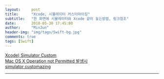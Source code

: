 ```yaml
---
layout:     post
title:      "Xcode, 시뮬레이터 커스터마이징"
subtitle:   "한 화면에 시뮬레이터와 Xcode 같이 놓는방법, 링크참조"
date:       2018-05-30 17:45:00
author:     "MinJun"
header-img: "img/tags/Swift-bg.jpg"
comments: true 
tags: [Swift]
---
```


[Xcode) Simulator Custom](http://zeddios.tistory.com/504)<br>
[Mac OS X Operation not Permitted 발생시](http://ellordnet.tistory.com/65)<br>
[simulator customazing](https://www.youtube.com/watch?v=4i2EBnmUMcs&index=3&list=PLukvfElDn_vM8USShaVrhD5mgOXVJhAwx&t=0s)

---
